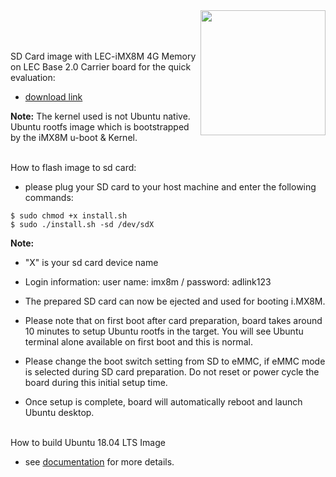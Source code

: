 <img src="https://assets.ubuntu.com/v1/8dd99b80-ubuntu-logo14.png" width="200" align="right">
<br>
<br>
<br>



SD Card image with LEC-iMX8M 4G Memory on LEC Base 2.0 Carrier board for the quick evaluation:
* [download link](https://hq0epm0west0us0storage.blob.core.windows.net/$web/public/SMARC/LEC-iMX8M/Ubuntu/LEC-iMX8M-4G_Ubuntu18.04_sdcard_20210122.zip)

**Note:**
   The kernel used is not Ubuntu native. Ubuntu rootfs image which is bootstrapped by the iMX8M u-boot & Kernel.

<br>
How to flash image to sd card:

* please plug your SD card to your host machine and enter the following commands:
```
$ sudo chmod +x install.sh
$ sudo ./install.sh -sd /dev/sdX
```


**Note:** 
 
* "X" is your sd card device name
* Login information: user name: imx8m / password: adlink123 

* The prepared SD card can now be ejected and used for booting i.MX8M.
* Please note that on first boot after card preparation, board takes around 10 minutes to setup Ubuntu rootfs in the target. You will see Ubuntu terminal alone available on first boot and this is normal.
* Please change the boot switch setting from SD to eMMC,  if eMMC mode is selected during SD card preparation. Do not reset or power cycle the board during this initial setup time. 
* Once setup is complete, board will automatically reboot and launch Ubuntu desktop.
 


<br>
How to build Ubuntu 18.04 LTS Image

* see [documentation](https://github.com/ADLINK/nxp-imx8m-ubuntu/wiki) for more details.

  





 


